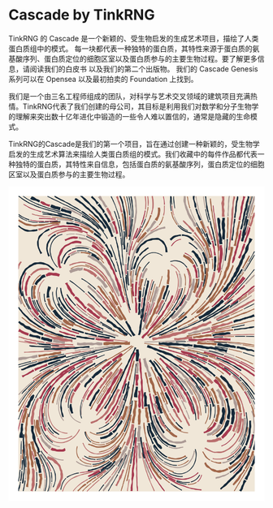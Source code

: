 # Cascade by TinkRNG

TinkRNG 的 Cascade 是一个新颖的、受生物启发的生成艺术项目，描绘了人类蛋白质组中的模式。 每一块都代表一种独特的蛋白质，其特性来源于蛋白质的氨基酸序列、蛋白质定位的细胞区室以及蛋白质参与的主要生物过程。要了解更多信息，请阅读我们的白皮书 以及我们的第二个出版物。 我们的 Cascade Genesis 系列可以在 Opensea 以及最初拍卖的 Foundation 上找到。

我们是一个由三名工程师组成的团队，对科学与艺术交叉领域的建筑项目充满热情。TinkRNG代表了我们创建的母公司，其目标是利用我们对数学和分子生物学的理解来突出数十亿年进化中锻造的一些令人难以置信的，通常是隐藏的生命模式。

TinkRNG的Cascade是我们的第一个项目，旨在通过创建一种新颖的，受生物学启发的生成艺术算法来描绘人类蛋白质组的模式。我们收藏中的每件作品都代表一种独特的蛋白质，其特性来自信息，包括蛋白质的氨基酸序列，蛋白质定位的细胞区室以及蛋白质参与的主要生物过程。

![nft](unnamed.png)
